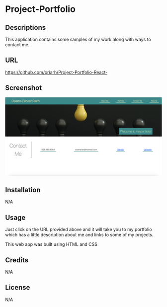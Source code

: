 # Project-Portfolio

## Descriptions 
This application contains some samples of my work along with ways to contact me. 

## URL
https://github.com/oriarh/Project-Portfolio-React-

## Screenshot
!["Image Screenshot"](./projectportfolio/public/images/mainPageScreenshot.png)

## Installation
N/A

## Usage
Just click on the URL provided above and it will take you to my portfolio which has a little description about me and links to some of my projects.

This web app was built using HTML and CSS

## Credits
N/A

## License
N/A
